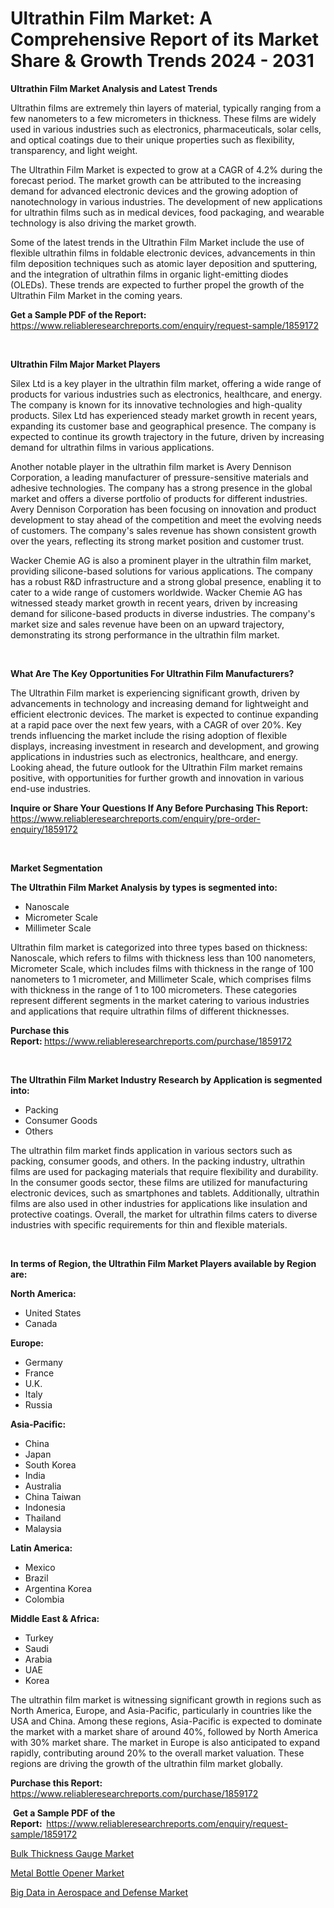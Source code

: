 <p><h1>Ultrathin Film Market: A Comprehensive Report of its Market Share & Growth Trends 2024 - 2031</h1></p><p><strong>Ultrathin Film Market Analysis and Latest Trends</strong></p>
<p><p>Ultrathin films are extremely thin layers of material, typically ranging from a few nanometers to a few micrometers in thickness. These films are widely used in various industries such as electronics, pharmaceuticals, solar cells, and optical coatings due to their unique properties such as flexibility, transparency, and light weight.</p><p>The Ultrathin Film Market is expected to grow at a CAGR of 4.2% during the forecast period. The market growth can be attributed to the increasing demand for advanced electronic devices and the growing adoption of nanotechnology in various industries. The development of new applications for ultrathin films such as in medical devices, food packaging, and wearable technology is also driving the market growth.</p><p>Some of the latest trends in the Ultrathin Film Market include the use of flexible ultrathin films in foldable electronic devices, advancements in thin film deposition techniques such as atomic layer deposition and sputtering, and the integration of ultrathin films in organic light-emitting diodes (OLEDs). These trends are expected to further propel the growth of the Ultrathin Film Market in the coming years.</p></p>
<p><strong>Get a Sample PDF of the Report:&nbsp;</strong> <a href="https://www.reliableresearchreports.com/enquiry/request-sample/1859172">https://www.reliableresearchreports.com/enquiry/request-sample/1859172</a></p>
<p>&nbsp;</p>
<p><strong>Ultrathin Film Major Market Players</strong></p>
<p><p>Silex Ltd is a key player in the ultrathin film market, offering a wide range of products for various industries such as electronics, healthcare, and energy. The company is known for its innovative technologies and high-quality products. Silex Ltd has experienced steady market growth in recent years, expanding its customer base and geographical presence. The company is expected to continue its growth trajectory in the future, driven by increasing demand for ultrathin films in various applications.</p><p>Another notable player in the ultrathin film market is Avery Dennison Corporation, a leading manufacturer of pressure-sensitive materials and adhesive technologies. The company has a strong presence in the global market and offers a diverse portfolio of products for different industries. Avery Dennison Corporation has been focusing on innovation and product development to stay ahead of the competition and meet the evolving needs of customers. The company's sales revenue has shown consistent growth over the years, reflecting its strong market position and customer trust.</p><p>Wacker Chemie AG is also a prominent player in the ultrathin film market, providing silicone-based solutions for various applications. The company has a robust R&D infrastructure and a strong global presence, enabling it to cater to a wide range of customers worldwide. Wacker Chemie AG has witnessed steady market growth in recent years, driven by increasing demand for silicone-based products in diverse industries. The company's market size and sales revenue have been on an upward trajectory, demonstrating its strong performance in the ultrathin film market.</p></p>
<p>&nbsp;</p>
<p><strong>What Are The Key Opportunities For Ultrathin Film Manufacturers?</strong></p>
<p><p>The Ultrathin Film market is experiencing significant growth, driven by advancements in technology and increasing demand for lightweight and efficient electronic devices. The market is expected to continue expanding at a rapid pace over the next few years, with a CAGR of over 20%. Key trends influencing the market include the rising adoption of flexible displays, increasing investment in research and development, and growing applications in industries such as electronics, healthcare, and energy. Looking ahead, the future outlook for the Ultrathin Film market remains positive, with opportunities for further growth and innovation in various end-use industries.</p></p>
<p><strong>Inquire or Share Your Questions If Any Before Purchasing This Report:</strong> <a href="https://www.reliableresearchreports.com/enquiry/pre-order-enquiry/1859172">https://www.reliableresearchreports.com/enquiry/pre-order-enquiry/1859172</a></p>
<p>&nbsp;</p>
<p><strong>Market Segmentation</strong></p>
<p><strong>The Ultrathin Film Market Analysis by types is segmented into:</strong></p>
<p><ul><li>Nanoscale</li><li>Micrometer Scale</li><li>Millimeter Scale</li></ul></p>
<p><p>Ultrathin film market is categorized into three types based on thickness: Nanoscale, which refers to films with thickness less than 100 nanometers, Micrometer Scale, which includes films with thickness in the range of 100 nanometers to 1 micrometer, and Millimeter Scale, which comprises films with thickness in the range of 1 to 100 micrometers. These categories represent different segments in the market catering to various industries and applications that require ultrathin films of different thicknesses.</p></p>
<p><strong>Purchase this Report:&nbsp;</strong><a href="https://www.reliableresearchreports.com/purchase/1859172">https://www.reliableresearchreports.com/purchase/1859172</a></p>
<p>&nbsp;</p>
<p><strong>The Ultrathin Film Market Industry Research by Application is segmented into:</strong></p>
<p><ul><li>Packing</li><li>Consumer Goods</li><li>Others</li></ul></p>
<p><p>The ultrathin film market finds application in various sectors such as packing, consumer goods, and others. In the packing industry, ultrathin films are used for packaging materials that require flexibility and durability. In the consumer goods sector, these films are utilized for manufacturing electronic devices, such as smartphones and tablets. Additionally, ultrathin films are also used in other industries for applications like insulation and protective coatings. Overall, the market for ultrathin films caters to diverse industries with specific requirements for thin and flexible materials.</p></p>
<p>&nbsp;</p>
<p><strong>In terms of Region, the Ultrathin Film Market Players available by Region are:</strong></p>
<p>
    <p> <strong> North America: </strong>
        <ul>
            <li>United States</li>
            <li>Canada</li>
        </ul>
        </p> 
    <p> <strong> Europe: </strong>
        <ul>
            <li>Germany</li>
            <li>France</li>
            <li>U.K.</li>
            <li>Italy</li>
            <li>Russia</li>
        </ul>
        </p> 
    <p> <strong> Asia-Pacific: </strong>
        <ul>
            <li>China</li>
            <li>Japan</li>
            <li>South Korea</li>
            <li>India</li>
            <li>Australia</li>
            <li>China Taiwan</li>
            <li>Indonesia</li>
            <li>Thailand</li>
            <li>Malaysia</li>
        </ul>
        </p> 
    <p> <strong> Latin America: </strong>
        <ul>
            <li>Mexico</li>
            <li>Brazil</li>
            <li>Argentina Korea</li>
            <li>Colombia</li>
        </ul>
        </p> 
    <p> <strong> Middle East & Africa: </strong>
        <ul>
            <li>Turkey</li>
            <li>Saudi</li>
            <li>Arabia</li>
            <li>UAE</li>
            <li>Korea</li>
        </ul>
    </p>
    </p>
<p><p>The ultrathin film market is witnessing significant growth in regions such as North America, Europe, and Asia-Pacific, particularly in countries like the USA and China. Among these regions, Asia-Pacific is expected to dominate the market with a market share of around 40%, followed by North America with 30% market share. The market in Europe is also anticipated to expand rapidly, contributing around 20% to the overall market valuation. These regions are driving the growth of the ultrathin film market globally.</p></p>
<p><strong>Purchase this Report: </strong><a href="https://www.reliableresearchreports.com/purchase/1859172">https://www.reliableresearchreports.com/purchase/1859172</a></p>
<p>&nbsp;<strong>Get a Sample PDF of the Report:&nbsp;&nbsp;</strong><a href="https://www.reliableresearchreports.com/enquiry/request-sample/1859172">https://www.reliableresearchreports.com/enquiry/request-sample/1859172</a></p>
<p><strong></strong></p>
<p><p><a href="https://view.publitas.com/reportprime-1/bulk-thickness-gauge-market-size-share-trends-analysis-report-by-application-regional-outlook-competitive-strategies-and-segment-forecasts-2023-2030/">Bulk Thickness Gauge Market</a></p><p><a href="https://view.publitas.com/reportprime-1/metal-bottle-opener-market-research-report-reveals-the-latest-trends-and-opportunities-of-this-market-for-period-from-2023-2030/">Metal Bottle Opener Market</a></p><p><a href="https://view.publitas.com/reportprime-1/big-data-in-aerospace-and-defense-market-research-report-unlocks-analysis-on-the-market-financial-status-market-size-and-market-revenue-upto-2030/">Big Data in Aerospace and Defense Market</a></p></p>